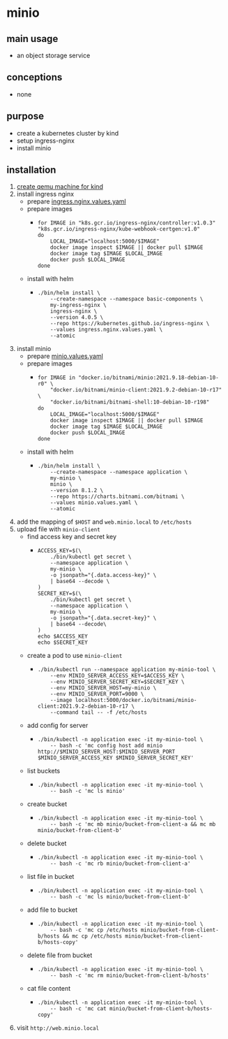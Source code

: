 # minio

## main usage

* an object storage service

## conceptions

* none

## purpose

* create a kubernetes cluster by kind
* setup ingress-nginx
* install minio

## installation

1. [create qemu machine for kind](../create.qemu.machine.for.kind.md)
2. install ingress nginx
    * prepare [ingress.nginx.values.yaml](../basic/resources/ingress.nginx/ingress.nginx.values.yaml.md)
    * prepare images
        + ```shell
          for IMAGE in "k8s.gcr.io/ingress-nginx/controller:v1.0.3" "k8s.gcr.io/ingress-nginx/kube-webhook-certgen:v1.0"
          do
              LOCAL_IMAGE="localhost:5000/$IMAGE"
              docker image inspect $IMAGE || docker pull $IMAGE
              docker image tag $IMAGE $LOCAL_IMAGE
              docker push $LOCAL_IMAGE
          done
          ```
    * install with helm
        + ```shell
          ./bin/helm install \
              --create-namespace --namespace basic-components \
              my-ingress-nginx \
              ingress-nginx \
              --version 4.0.5 \
              --repo https://kubernetes.github.io/ingress-nginx \
              --values ingress.nginx.values.yaml \
              --atomic
          ```
3. install minio
    * prepare [minio.values.yaml](resources/minio.values.yaml.md)
    * prepare images
        + ```shell
          for IMAGE in "docker.io/bitnami/minio:2021.9.18-debian-10-r0" \
              "docker.io/bitnami/minio-client:2021.9.2-debian-10-r17" \
              "docker.io/bitnami/bitnami-shell:10-debian-10-r198" 
          do
              LOCAL_IMAGE="localhost:5000/$IMAGE"
              docker image inspect $IMAGE || docker pull $IMAGE
              docker image tag $IMAGE $LOCAL_IMAGE
              docker push $LOCAL_IMAGE
          done
          ```
    * install with helm
        + ```shell
          ./bin/helm install \
              --create-namespace --namespace application \
              my-minio \
              minio \
              --version 8.1.2 \
              --repo https://charts.bitnami.com/bitnami \
              --values minio.values.yaml \
              --atomic
          ```
4. add the mapping of `$HOST` and `web.minio.local` to `/etc/hosts`
5. upload file with `minio-client`
    * find access key and secret key
        + ```shell
          ACCESS_KEY=$(\
              ./bin/kubectl get secret \
              --namespace application \
              my-minio \
              -o jsonpath="{.data.access-key}" \
              | base64 --decode \
          )
          SECRET_KEY=$(\
              ./bin/kubectl get secret \
              --namespace application \
              my-minio \
              -o jsonpath="{.data.secret-key}" \
              | base64 --decode\
          )
          echo $ACCESS_KEY
          echo $SECRET_KEY
          ```
    * create a pod to use `minio-client`
        + ```shell
          ./bin/kubectl run --namespace application my-minio-tool \
              --env MINIO_SERVER_ACCESS_KEY=$ACCESS_KEY \
              --env MINIO_SERVER_SECRET_KEY=$SECRET_KEY \
              --env MINIO_SERVER_HOST=my-minio \
              --env MINIO_SERVER_PORT=9000 \
              --image localhost:5000/docker.io/bitnami/minio-client:2021.9.2-debian-10-r17 \
              --command tail -- -f /etc/hosts
          ```
    * add config for server
        + ```shell
          ./bin/kubectl -n application exec -it my-minio-tool \
              -- bash -c 'mc config host add minio http://$MINIO_SERVER_HOST:$MINIO_SERVER_PORT $MINIO_SERVER_ACCESS_KEY $MINIO_SERVER_SECRET_KEY'
          ```
    * list buckets
        + ```shell
          ./bin/kubectl -n application exec -it my-minio-tool \
              -- bash -c 'mc ls minio'
          ```
    * create bucket
        + ```shell
          ./bin/kubectl -n application exec -it my-minio-tool \
              -- bash -c 'mc mb minio/bucket-from-client-a && mc mb minio/bucket-from-client-b'
          ```
    * delete bucket
        + ```shell
          ./bin/kubectl -n application exec -it my-minio-tool \
              -- bash -c 'mc rb minio/bucket-from-client-a'
          ```
    * list file in bucket
        + ```shell
          ./bin/kubectl -n application exec -it my-minio-tool \
              -- bash -c 'mc ls minio/bucket-from-client-b'
          ```
    * add file to bucket
        + ```shell
          ./bin/kubectl -n application exec -it my-minio-tool \
              -- bash -c 'mc cp /etc/hosts minio/bucket-from-client-b/hosts && mc cp /etc/hosts minio/bucket-from-client-b/hosts-copy'
          ```
    * delete file from bucket
        + ```shell
          ./bin/kubectl -n application exec -it my-minio-tool \
              -- bash -c 'mc rm minio/bucket-from-client-b/hosts'
          ```
    * cat file content
        + ```shell
          ./bin/kubectl -n application exec -it my-minio-tool \
              -- bash -c 'mc cat minio/bucket-from-client-b/hosts-copy'
          ```
6. visit `http://web.minio.local`